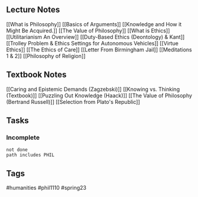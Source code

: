 ## Lecture Notes
[[What is Philosophy]]
[[Basics of Arguments]]
[[Knowledge and How it Might Be Acquired.]]
[[The Value of Philosophy]]
[[What is Ethics]]
[[Utilitarianism An Overview]]
[[Duty-Based Ethics (Deontology) & Kant]]
[[Trolley Problem & Ethics Settings for Autonomous Vehicles]]
[[Virtue Ethics]] 
[[The Ethics of Care]]
[[Letter From Birmingham Jail]]
[[Meditations 1 & 2]]
[[Philosophy of Religion]]

## Textbook Notes
[[Caring and Epistemic Demands (Zagzebski)]]
[[Knowing vs. Thinking (Textbook)]]
[[Puzzling Out Knowledge (Haack)]]
[[The Value of Philosophy (Bertrand Russell)]]
[[Selection from Plato's Republic]]


## Tasks
### Incomplete
```tasks
not done
path includes PHIL
```

## Tags
#humanities #phil1110 #spring23 